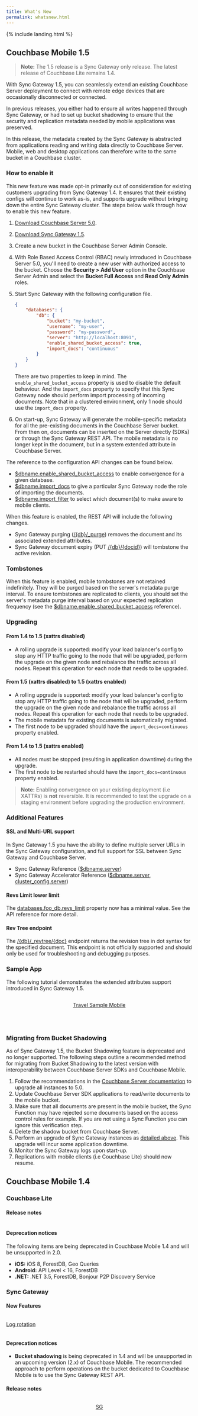 ```yaml
---
title: What's New
permalink: whatsnew.html
---
```


{% include landing.html %}

## Couchbase Mobile 1.5

> **Note:** The 1.5 release is a Sync Gateway only release. The latest release of Couchbase Lite remains 1.4.

With Sync Gateway 1.5, you can seamlessly extend an existing Couchbase Server deployment to connect with remote edge devices that are occasionally disconnected or connected.

In previous releases, you either had to ensure all writes happened through Sync Gateway, or had to set up bucket shadowing to ensure that the security and replication metadata needed by mobile applications was preserved.

In this release, the metadata created by the Sync Gateway is abstracted from applications reading and writing data directly to Couchbase Server. Mobile, web and desktop applications can therefore write to the same bucket in a Couchbase cluster.

### How to enable it

This new feature was made opt-in primarily out of consideration for existing customers upgrading from Sync Gateway 1.4. It ensures that their existing configs will continue to work as-is, and supports upgrade without bringing down the entire Sync Gateway cluster. The steps below walk through how to enable this new feature.

1. [Download Couchbase Server 5.0](https://www.couchbase.com/downloads).
2. [Download Sync Gateway 1.5](https://www.couchbase.com/downloads?family=Mobile&product=Couchbase%20Sync%20Gateway&edition=Enterprise%20Edition 
).
3. Create a new bucket in the Couchbase Server Admin Console.
4. With Role Based Access Control (RBAC) newly introduced in Couchbase Server 5.0, you'll need to create a new user with authorized access to the bucket. Choose the **Security > Add User** option in the Couchbase Server Admin and select the **Bucket Full Access** and **Read Only Admin** roles.
5. Start Sync Gateway with the following configuration file.

	```json
	{
		"databases": {
			"db": {
				"bucket": "my-bucket",
				"username": "my-user",
				"password": "my-password",
				"server": "http://localhost:8091",
				"enable_shared_bucket_access": true,
				"import_docs": "continuous"
			}
		}
	}
	```
	
	There are two properties to keep in mind. The `enable_shared_bucket_access` property is used to disable the default behaviour. And the `import_docs` property to specify that this Sync Gateway node should perform import processing of incoming documents. Note that in a clustered environment, only 1 node should use the `import_docs` property.

6. On start-up, Sync Gateway will generate the mobile-specific metadata for all the pre-existing documents in the Couchbase Server bucket. From then on, documents can be inserted on the Server directly (SDKs) or through the Sync Gateway REST API. The mobile metadata is no longer kept in the document, but in a system extended attribute in Couchbase Server.

The reference to the configuration API changes can be found below.

- [$dbname.enable\_shared\_bucket\_access](guides/sync-gateway/config-properties/index.html#1.5/databases-foo_db-enable_shared_bucket_access) to enable convergence for a given database.
- [$dbname.import\_docs](guides/sync-gateway/config-properties/index.html#1.5/databases-foo_db-import_docs) to give a particular Sync Gateway node the role of importing the documents.
- [$dbname.import\_filter](guides/sync-gateway/config-properties/index.html#1.5/databases-foo_db-import_filter) to select which document(s) to make aware to mobile clients.

When this feature is enabled, the REST API will include the following changes.

- Sync Gateway purging ([/{db}/_purge](references/sync-gateway/admin-rest-api/index.html?v=1.5#/document/post__db___purge)) removes the document and its associated extended attributes.
- Sync Gateway document expiry (PUT [/{db}/{docid}](references/sync-gateway/admin-rest-api/index.html?v=1.5#/document/put__db___doc_)) will tombstone the active revision.

### Tombstones

When this feature is enabled, mobile tombstones are not retained indefinitely. They will be purged based on the server's metadata purge interval. To ensure tombstones are replicated to clients, you should set the server's metadata purge interval based on your expected replication frequency (see the [$dbname.enable\_shared\_bucket\_access](guides/sync-gateway/config-properties/index.html#1.5/databases-foo_db-enable_shared_bucket_access) reference).

### Upgrading

#### From 1.4 to 1.5 (xattrs disabled)

- A rolling upgrade is supported: modify your load balancer's config to stop any HTTP traffic going to the node that will be upgraded, perform the upgrade on the given node and rebalance the traffic across all nodes. Repeat this operation for each node that needs to be upgraded.
     
#### From 1.5 (xattrs disabled) to 1.5 (xattrs enabled)

- A rolling upgrade is supported: modify your load balancer's config to stop any HTTP traffic going to the node that will be upgraded, perform the upgrade on the given node and rebalance the traffic across all nodes. Repeat this operation for each node that needs to be upgraded.
- The mobile metadata for existing documents is automatically migrated.
- The first node to be upgraded should have the `import_docs=continuous` property enabled.
     
#### From 1.4 to 1.5 (xattrs enabled)

- All nodes must be stopped (resulting in application downtime) during the upgrade.
- The first node to be restarted should have the `import_docs=continuous` property enabled.

> **Note:** Enabling convergence on your existing deployment (i.e XATTRs) is **not** reversible. It is recommended to test the upgrade on a staging environment before upgrading the production environment.

### Additional Features

#### SSL and Multi-URL support

In Sync Gateway 1.5 you have the ability to define multiple server URLs in the Sync Gateway configuration, and full support for SSL between Sync Gateway and Couchbase Server.

- Sync Gateway Reference ([$dbname.server](guides/sync-gateway/config-properties/index.html#1.5/databases-foo_db-server))
- Sync Gateway Accelerator Reference ([$dbname.server](guides/sync-gateway/accelerator.html#1.5/databases-foo_db-server), [cluster_config.server](guides/sync-gateway/accelerator.html#1.5/cluster_config-server))

#### Revs Limit lower limit

The [databases.foo\_db.revs\_limit](guides/sync-gateway/config-properties/index.html#1.5/databases-foo_db-revs_limit) property now has a minimal value. See the API reference for more detail.

#### Rev Tree endpoint

The [/{db}/\_revtree/{doc}](references/sync-gateway/admin-rest-api/index.html?v=1.5#/document/get__db___revtree__doc_) endpoint returns the revision tree in dot syntax for the specified document. This endpoint is not officially supported and should only be used for troubleshooting and debugging purposes.

### Sample App

The following tutorial demonstrates the extended attributes support introduced in Sync Gateway 1.5.

<div class="dp">
	<div class="tiles">
		<div class="column size-1of2">
			<div class="box">
				<div class="container">
					<a href="http://docs.couchbase.com/tutorials/travel-sample-mobile.html" taget="_blank">
						<p style="text-align: center;">Travel Sample Mobile</p>
					</a>
				</div>
			</div>
		</div>
	</div>
</div>
<br/>
<br/>

### Migrating from Bucket Shadowing

As of Sync Gateway 1.5, the Bucket Shadowing feature is deprecated and no longer supported. The following steps outline a recommended method for migrating from Bucket Shadowing to the latest version with interoperability between Couchbase Server SDKs and Couchbase Mobile.

1. Follow the recommendations in the [Couchbase Server documentation](https://developer.couchbase.com/documentation/server/current/install/upgrade-online.html) to upgrade all instances to 5.0.
2. Update Couchbase Server SDK applications to read/write documents to the mobile bucket.
3. Make sure that all documents are present in the mobile bucket, the Sync Function may have rejected some documents based on the access control rules for example. If you are not using a Sync Function you can ignore this verification step.
4. Delete the shadow bucket from Couchbase Server.
5. Perform an upgrade of Sync Gateway instances as [detailed above](whatsnew.html#upgrading). This upgrade will incur some application downtime.
6. Monitor the Sync Gateway logs upon start-up.
7. Replications with mobile clients (i.e Couchbase Lite) should now resume.

## Couchbase Mobile 1.4

<div class="dp">
  <h3>Couchbase Lite</h3>
  <h4>Release notes</h4>
  <div class="tiles">
    <div class="column size-1of3">
      <div class="box">
        <div class="container">
          <a href="references/couchbase-lite/release-notes/iOS.html">
            <div><img src="img/ios.png" alt=""></div>
          </a>
        </div>
      </div>
    </div>
    <div class="column size-1of3">
      <div class="box">
        <div class="container">
          <a href="references/couchbase-lite/release-notes/Java.html">
            <div><img src="img/android.png" alt=""></div>
          </a>
        </div>
      </div>
    </div>
    <div class="column size-1of3">
      <div class="box">
        <div class="container">
          <a href="references/couchbase-lite/release-notes/Dot-Net.html">
            <div><img src="img/dot-net.png" alt=""></div>
          </a>
        </div>
      </div>
    </div>
  </div>
  <h4>Deprecation notices</h4>
  <p>The following items are being deprecated in Couchbase Mobile 1.4 and will be unsupported in 2.0.</p>
  <ul>
    <li>
      <strong>iOS:</strong> iOS 8, ForestDB, Geo Queries
    </li>
    <li>
      <strong>Android:</strong> API Level < 16, ForestDB
    </li>
    <li>
      <strong>.NET:</strong> .NET 3.5, ForestDB, Bonjour P2P Discovery Service
    </li>
  </ul>
  <h3>Sync Gateway</h3>
  <h4>New Features</h4>
  <div class="tiles">
    <div class="column size-2of3">
      <div class="box">
        <a href="guides/sync-gateway/accelerator.html" alt="">
          <img class="feat-image-accel" src="img/accelerator.png" alt="" />
        </a>
      </div>
    </div>
    <div class="column size-1of3">
      <div class="box">
        <a href="guides/sync-gateway/deployment/index.html#built-in-log-rotation" alt="">
          <p>Log rotation</p>
          <img class="feat-image" src="img/logs.png" alt="">
        </a>
      </div>
    </div>
  </div>
  <h4>Deprecation notices</h4>
  <ul>
    <li>
      <strong>Bucket shadowing</strong> is being deprecated in 1.4 and will be unsupported in an upcoming version (2.x) of Couchbase Mobile. The recommended approach to perform operations on the bucket dedicated to Couchbase Mobile is to use the Sync Gateway REST API.
    </li>
  </ul>
  <h4>Release notes</h4>
  <div class="tiles">
    <div class="column size-1of3">
      <div class="box">
        <div class="container">
          <a href="references/sync-gateway/release-notes.html">
            <p style="text-align: center;">SG</p>
          </a>
        </div>
      </div>
    </div>
  </div>
</div>